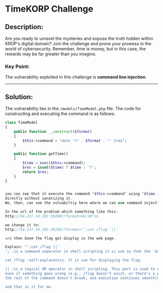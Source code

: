 # TimeKORP Challenge

## Description:
Are you ready to unravel the mysteries and expose the truth hidden within KROP's digital domain? Join the challenge and prove your prowess in the world of cybersecurity. Remember, time is money, but in this case, the rewards may be far greater than you imagine.

### Key Point:
The vulnerability exploited in this challenge is **command line injection**.

---

## Solution:

The vulnerability lies in the `/models/TimeModel.php` file. The code for constructing and executing the command is as follows:

```php
class TimeModel
{
    public function __construct($format)
    {
        $this->command = "date '+" . $format . "' 2>&1";
    }

    public function getTime()
    {
        $time = exec($this->command);
        $res = isset($time) ? $time : '?';
        return $res;
    }
}


you can see that it execute the command "$this->command" using "$time = exec($this->command);"
directly without sanatizing it.
We, then, can see the vulnabiltiy here where we can use command injection.

In the url of the problem which something like this:
http://94.237.54.201:30280/?format=%H:%M:%S

we change it to:
http://94.237.54.201:30280/?format="';cat /flag' ||'

and then boom the flag got display in the web page.

Explain: "';cat /flag ||'
'; :is a command seperator in shell scripting it si use so that the 'date' command has ended here.

cat /flag :self-explanatory. It is use for displaying the flag.

|| :is a logical OR operator in shell scripting. This part is used to ensure that, 
even if something goes wrong (e.g., /flag doesn’t exist, or there's a permission issue), 
the rest of the command doesn’t break, and execution continues smoothly. 

and that is it for me.
